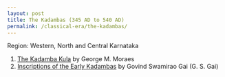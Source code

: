 ```yaml
---
layout: post
title: The Kadambas (345 AD to 540 AD)
permalink: /classical-era/the-kadambas/
---
```


Region: Western, North and Central Karnataka

1. [The Kadamba Kula](https://archive.org/details/in.ernet.dli.2015.22295) by George M. Moraes
2. [Inscriptions of the Early Kadambas](https://zenodo.org/records/573689/files/Gai%201996.pdf?download=1) by Govind Swamirao Gai (G. S. Gai)


